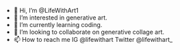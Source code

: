 - 👋 Hi, I’m @LifeWithArt1
- 👀 I’m interested in generative art.
- 🌱 I’m currently learning coding.
- 💞️ I’m looking to collaborate on generative collage art.
- 📫 How to reach me IG @lifewithart Twitter @lifewithart_

<!---
LifeWithArt1/LifeWithArt1 is a ✨ special ✨ repository because its `README.md` (this file) appears on your GitHub profile.
You can click the Preview link to take a look at your changes.
--->

